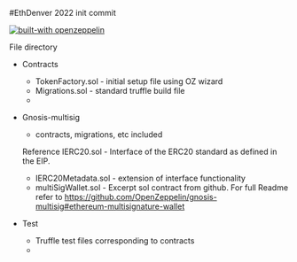 #EthDenver 2022 init commit

[![built-with openzeppelin](https://img.shields.io/badge/built%20with-OpenZeppelin-3677FF)](https://docs.openzeppelin.com/)


File directory
+ Contracts
    - TokenFactory.sol - initial setup file using OZ wizard
    - Migrations.sol - standard truffle build file
    - 
+ Gnosis-multisig
  + contracts, migrations, etc included
  
  Reference
  IERC20.sol - Interface of the ERC20 standard as defined in the EIP.
    - IERC20Metadata.sol - extension of interface functionality
    - multiSigWallet.sol - Excerpt sol contract from github. For full Readme refer to
         https://github.com/OpenZeppelin/gnosis-multisig#ethereum-multisignature-wallet

+ Test
   - Truffle test files corresponding to contracts
   - 

